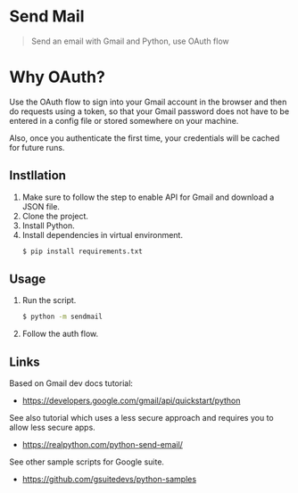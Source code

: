 # Send Mail
> Send an email with Gmail and Python, use OAuth flow


# Why OAuth?

Use the OAuth flow to sign into your Gmail account in the browser and then do requests using a token, so that your Gmail password does not have to be entered in a config file or stored somewhere on your machine. 

Also, once you authenticate the first time, your credentials will be cached for future runs.

## Instllation

1. Make sure to follow the step to enable API for Gmail and download a JSON file.
1. Clone the project.
1. Install Python.
1. Install dependencies in virtual environment.
    ```sh
    $ pip install requirements.txt
    ```

## Usage

1. Run the script.
    ```sh
    $ python -m sendmail
    ```
1. Follow the auth flow.

## Links

Based on Gmail dev docs tutorial:

- https://developers.google.com/gmail/api/quickstart/python

See also tutorial which uses a less secure approach and requires you to allow less secure apps.

- https://realpython.com/python-send-email/

See other sample scripts for Google suite.

- https://github.com/gsuitedevs/python-samples
